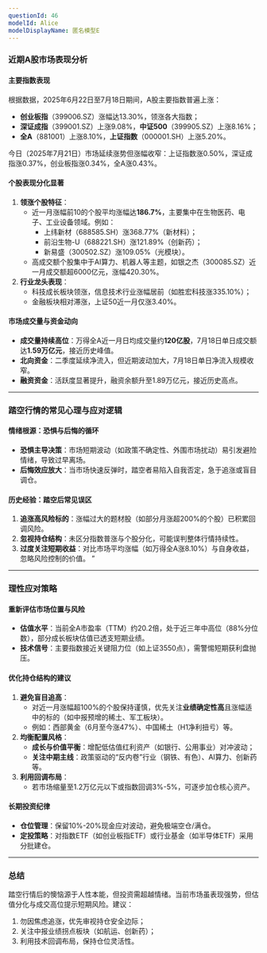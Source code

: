 ```yaml
---
questionId: 46
modelId: Alice
modelDisplayName: 匿名模型E
---
```

### 近期A股市场表现分析

#### **主要指数表现**

根据数据，2025年6月22日至7月18日期间，A股主要指数普遍上涨：

- **创业板指**（399006.SZ）涨幅达13.30%，领涨各大指数；
- **深证成指**（399001.SZ）上涨9.08%，**中证500**（399905.SZ）上涨8.16%；
- **全A**（881001）上涨8.10%，**上证指数**（000001.SH）上涨5.20%。 

今日（2025年7月21日）市场延续涨势但涨幅收窄：上证指数涨0.50%，深证成指涨0.37%，创业板指涨0.34%，全A涨0.43%。 

#### **个股表现分化显著**

1. **领涨个股特征**：
    - 近一月涨幅前10的个股平均涨幅达**186.7%**，主要集中在生物医药、电子、工业设备领域。例如：
        - 上纬新材（688585.SH）涨368.77%（新材料）；
        - 前沿生物-U（688221.SH）涨121.89%（创新药）；
        - 新易盛（300502.SZ）涨109.05%（光模块）。
    - 高成交额个股集中于AI算力、机器人等主题，如银之杰（300085.SZ）近一月成交额超6000亿元，涨幅420.30%。 
2. **行业龙头表现**：
    - 科技成长板块领涨，信息技术行业涨幅居前（如胜宏科技涨335.10%）；
    - 金融板块相对滞涨，上证50近一月仅涨3.40%。 

#### **市场成交量与资金动向**

- **成交量持续高位**：万得全A近一月日均成交量约**120亿股**，7月18日单日成交额达**1.59万亿元**，接近历史峰值。
- **北向资金**：二季度延续净流入，但近期波动加大，7月18日单日净流入规模收窄。
- **融资资金**：活跃度显著提升，融资余额升至1.89万亿元，接近历史高点。

---

### 踏空行情的常见心理与应对逻辑

#### **情绪根源：恐惧与后悔的循环**

- **恐惧主导决策**：市场短期波动（如政策不确定性、外围市场扰动）易引发避险情绪，导致过早离场。
- **后悔效应放大**：当市场快速反弹时，踏空者易陷入自我否定，急于追涨或盲目调仓。

#### **历史经验：踏空后常见误区**

1. **追涨高风险标的**：涨幅过大的题材股（如部分月涨超200%的个股）已积累回调风险。
2. **忽视持仓结构**：未区分指数普涨与个股分化，可能误判整体行情持续性。
3. **过度关注短期收益**：对比市场平均涨幅（如万得全A涨8.10%）与自身收益，忽略风险控制的价值。 ”

---

### 理性应对策略

#### **重新评估市场位置与风险**

- **估值水平**：当前全A市盈率（TTM）约20.2倍，处于近三年中高位（88%分位数），部分成长板块估值已透支短期业绩。
- **技术信号**：主要指数接近关键阻力位（如上证3550点），需警惕短期获利盘抛压。

#### **优化持仓结构的建议**

1. **避免盲目追高**：
    - 对近一月涨幅超100%的个股保持谨慎，优先关注**业绩确定性高**且涨幅适中的标的（如中报预增的稀土、军工板块）。
    - 例如：西部黄金（6月至今涨47%）、中国稀土（H1净利扭亏）等。 
2. **均衡配置风格**：
    - **成长与价值平衡**：增配低估值红利资产（如银行、公用事业）对冲波动；
    - **关注中期主线**：政策驱动的“反内卷”行业（钢铁、有色）、AI算力、创新药等。
3. **利用回调布局**：
    - 若市场缩量至1.2万亿元以下或指数回调3%-5%，可逐步加仓核心资产。

#### **长期投资纪律**

- **仓位管理**：保留10%-20%现金应对波动，避免极端空仓/满仓。
- **定投策略**：对指数ETF（如创业板指ETF）或行业基金（如半导体ETF）采用分批建仓。

---

### 总结

踏空行情后的懊恼源于人性本能，但投资需超越情绪。当前市场虽表现强势，但估值分化与成交高位提示短期风险。建议：

1. 勿因焦虑追涨，优先审视持仓安全边际；
2. 关注中报业绩拐点板块（如航运、创新药）；
3. 利用技术回调布局，保持仓位灵活性。
